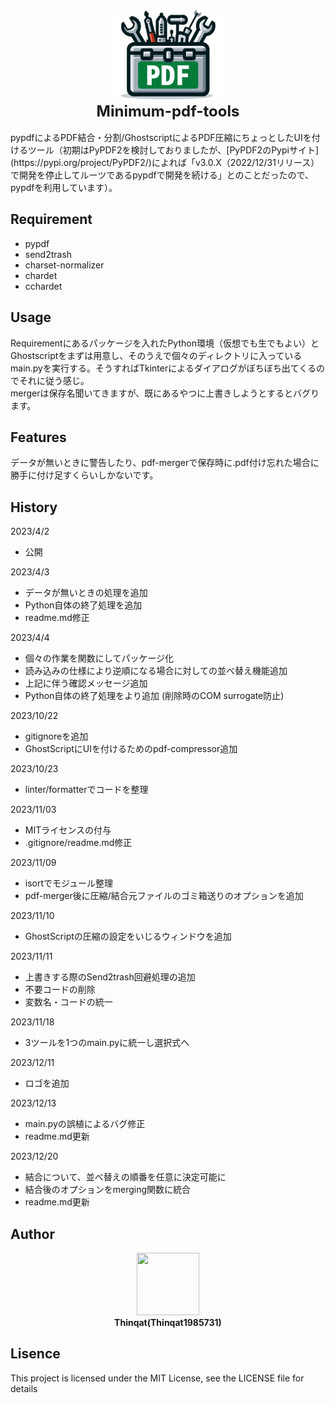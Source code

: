 <div align="center">
<img src="./icon.png" width="180" height="144"><br>
<strong><font size="5"> Minimum-pdf-tools</font></strong>
</div>
<br>
pypdfによるPDF結合・分割/GhostscriptによるPDF圧縮にちょっとしたUIを付けるツール（初期はPyPDF2を検討しておりましたが、[PyPDF2のPypiサイト](https://pypi.org/project/PyPDF2/)によれば「v3.0.X（2022/12/31リリース）で開発を停止してルーツであるpypdfで開発を続ける」とのことだったので、pypdfを利用しています）。

## Requirement
  - pypdf
  - send2trash
  - charset-normalizer
  - chardet
  - cchardet

## Usage

Requirementにあるパッケージを入れたPython環境（仮想でも生でもよい）とGhostscriptをまずは用意し、そのうえで個々のディレクトリに入っているmain.pyを実行する。そうすればTkinterによるダイアログがぼちぼち出てくるのでそれに従う感じ。<br>
mergerは保存名聞いてきますが、既にあるやつに上書きしようとするとバグります。

## Features
データが無いときに警告したり、pdf-mergerで保存時に.pdf付け忘れた場合に勝手に付け足すくらいしかないです。

## History
2023/4/2
* 公開

2023/4/3
* データが無いときの処理を追加
* Python自体の終了処理を追加
* readme.md修正

2023/4/4
* 個々の作業を関数にしてパッケージ化
* 読み込みの仕様により逆順になる場合に対しての並べ替え機能追加
* 上記に伴う確認メッセージ追加
* Python自体の終了処理をより追加 (削除時のCOM surrogate防止)

2023/10/22
* gitignoreを追加
* GhostScriptにUIを付けるためのpdf-compressor追加

2023/10/23
* linter/formatterでコードを整理

2023/11/03
* MITライセンスの付与
* .gitignore/readme.md修正

2023/11/09
* isortでモジュール整理
* pdf-merger後に圧縮/結合元ファイルのゴミ箱送りのオプションを追加

2023/11/10
* GhostScriptの圧縮の設定をいじるウィンドウを追加

2023/11/11
* 上書きする際のSend2trash回避処理の追加
* 不要コードの削除
* 変数名・コードの統一

2023/11/18
* 3ツールを1つのmain.pyに統一し選択式へ

2023/12/11
* ロゴを追加

2023/12/13
* main.pyの誤植によるバグ修正
* readme.md更新

2023/12/20
* 結合について、並べ替えの順番を任意に決定可能に
* 結合後のオプションをmerging関数に統合
* readme.md更新

## Author
<div align="center">
<img src="https://avatars.githubusercontent.com/u/113882060?v=4" width="100" height="100"><br>
<strong>Thinqat(Thinqat1985731)</strong>
</div>


## Lisence
This project is licensed under the MIT License, see the LICENSE file for details

